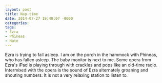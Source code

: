 ```yaml
---
layout: post
title: Nap-time
date: 2014-07-27 19:40:07 -0000
categories:
tags:
- Ezra
- Phineas
- Nate
---
```

Ezra is trying to fall asleep. I am on the porch in the hammock with Phineas, who has fallen asleep. The baby monitor is next to me. Some opera from Ezra's iPad is playing through with crackles and pops like an old-time radio. Intermixed with the opera is the sound of Ezra alternately groaning and shouting numbers. It is not a very relaxing station to listen to.
